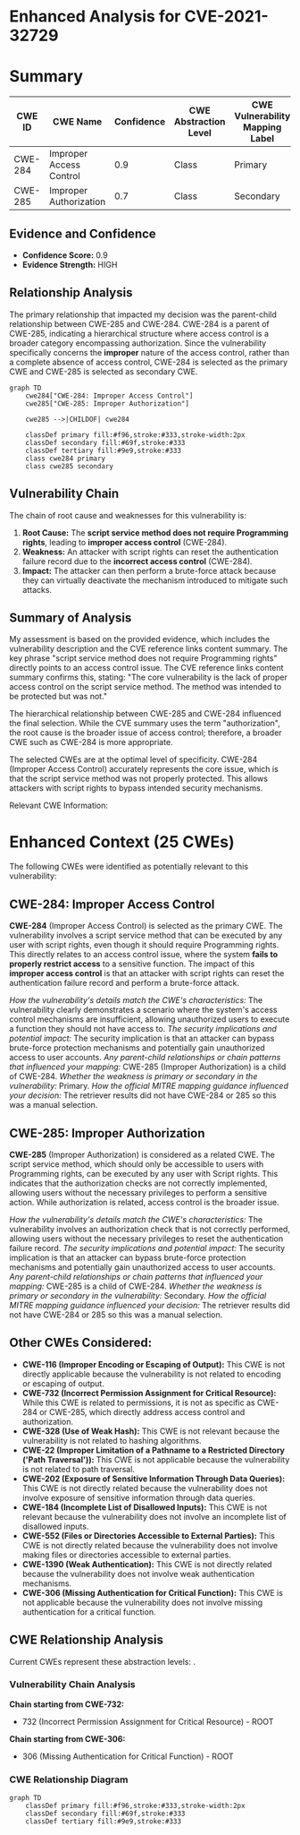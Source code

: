 # Enhanced Analysis for CVE-2021-32729

# Summary
| CWE ID | CWE Name | Confidence | CWE Abstraction Level | CWE Vulnerability Mapping Label | CWE-Vulnerability Mapping Notes |
|---|---|---|---|---|---|
| CWE-284 | Improper Access Control | 0.9 | Class | Primary | Allowed-with-Review |
| CWE-285 | Improper Authorization | 0.7 | Class | Secondary | Allowed-with-Review |

## Evidence and Confidence

*   **Confidence Score:** 0.9
*   **Evidence Strength:** HIGH

## Relationship Analysis
The primary relationship that impacted my decision was the parent-child relationship between CWE-285 and CWE-284. CWE-284 is a parent of CWE-285, indicating a hierarchical structure where access control is a broader category encompassing authorization. Since the vulnerability specifically concerns the **improper** nature of the access control, rather than a complete absence of access control, CWE-284 is selected as the primary CWE and CWE-285 is selected as secondary CWE.

```mermaid
graph TD
    cwe284["CWE-284: Improper Access Control"]
    cwe285["CWE-285: Improper Authorization"]
    
    cwe285 -->|CHILDOF| cwe284
    
    classDef primary fill:#f96,stroke:#333,stroke-width:2px
    classDef secondary fill:#69f,stroke:#333
    classDef tertiary fill:#9e9,stroke:#333
    class cwe284 primary
    class cwe285 secondary
```

## Vulnerability Chain
The chain of root cause and weaknesses for this vulnerability is:

1.  **Root Cause:** The **script service method does not require Programming rights**, leading to **improper access control** (CWE-284).
2.  **Weakness:** An attacker with script rights can reset the authentication failure record due to the **incorrect access control** (CWE-284).
3.  **Impact:** The attacker can then perform a brute-force attack because they can virtually deactivate the mechanism introduced to mitigate such attacks.

## Summary of Analysis
My assessment is based on the provided evidence, which includes the vulnerability description and the CVE reference links content summary. The key phrase "script service method does not require Programming rights" directly points to an access control issue. The CVE reference links content summary confirms this, stating: "The core vulnerability is the lack of proper access control on the script service method. The method was intended to be protected but was not."

The hierarchical relationship between CWE-285 and CWE-284 influenced the final selection. While the CVE summary uses the term "authorization", the root cause is the broader issue of access control; therefore, a broader CWE such as CWE-284 is more appropriate.

The selected CWEs are at the optimal level of specificity. CWE-284 (Improper Access Control) accurately represents the core issue, which is that the script service method was not properly protected. This allows attackers with script rights to bypass intended security mechanisms.

Relevant CWE Information:

# Enhanced Context (25 CWEs)
The following CWEs were identified as potentially relevant to this vulnerability:

## CWE-284: Improper Access Control
**CWE-284** (Improper Access Control) is selected as the primary CWE. The vulnerability involves a script service method that can be executed by any user with script rights, even though it should require Programming rights. This directly relates to an access control issue, where the system **fails to properly restrict access** to a sensitive function. The impact of this **improper access control** is that an attacker with script rights can reset the authentication failure record and perform a brute-force attack.

*How the vulnerability's details match the CWE's characteristics:* The vulnerability clearly demonstrates a scenario where the system's access control mechanisms are insufficient, allowing unauthorized users to execute a function they should not have access to.
*The security implications and potential impact:* The security implication is that an attacker can bypass brute-force protection mechanisms and potentially gain unauthorized access to user accounts.
*Any parent-child relationships or chain patterns that influenced your mapping:* CWE-285 (Improper Authorization) is a child of CWE-284.
*Whether the weakness is primary or secondary in the vulnerability:* Primary.
*How the official MITRE mapping guidance influenced your decision:* The retriever results did not have CWE-284 or 285 so this was a manual selection.

## CWE-285: Improper Authorization
**CWE-285** (Improper Authorization) is considered as a related CWE. The script service method, which should only be accessible to users with Programming rights, can be executed by any user with Script rights. This indicates that the authorization checks are not correctly implemented, allowing users without the necessary privileges to perform a sensitive action. While authorization is related, access control is the broader issue.

*How the vulnerability's details match the CWE's characteristics:* The vulnerability involves an authorization check that is not correctly performed, allowing users without the necessary privileges to reset the authentication failure record.
*The security implications and potential impact:* The security implication is that an attacker can bypass brute-force protection mechanisms and potentially gain unauthorized access to user accounts.
*Any parent-child relationships or chain patterns that influenced your mapping:* CWE-285 is a child of CWE-284.
*Whether the weakness is primary or secondary in the vulnerability:* Secondary.
*How the official MITRE mapping guidance influenced your decision:* The retriever results did not have CWE-284 or 285 so this was a manual selection.

## Other CWEs Considered:

*   **CWE-116 (Improper Encoding or Escaping of Output):** This CWE is not directly applicable because the vulnerability is not related to encoding or escaping of output.
*   **CWE-732 (Incorrect Permission Assignment for Critical Resource):** While this CWE is related to permissions, it is not as specific as CWE-284 or CWE-285, which directly address access control and authorization.
*   **CWE-328 (Use of Weak Hash):** This CWE is not relevant because the vulnerability is not related to hashing algorithms.
*   **CWE-22 (Improper Limitation of a Pathname to a Restricted Directory ('Path Traversal')):** This CWE is not applicable because the vulnerability is not related to path traversal.
*   **CWE-202 (Exposure of Sensitive Information Through Data Queries):** This CWE is not directly related because the vulnerability does not involve exposure of sensitive information through data queries.
*   **CWE-184 (Incomplete List of Disallowed Inputs):** This CWE is not relevant because the vulnerability does not involve an incomplete list of disallowed inputs.
*   **CWE-552 (Files or Directories Accessible to External Parties):** This CWE is not directly related because the vulnerability does not involve making files or directories accessible to external parties.
*   **CWE-1390 (Weak Authentication):** This CWE is not directly related because the vulnerability does not involve weak authentication mechanisms.
*   **CWE-306 (Missing Authentication for Critical Function):** This CWE is not applicable because the vulnerability does not involve missing authentication for a critical function.


## CWE Relationship Analysis

Current CWEs represent these abstraction levels: .


### Vulnerability Chain Analysis

**Chain starting from CWE-732:**
- 732 (Incorrect Permission Assignment for Critical Resource) - ROOT


**Chain starting from CWE-306:**
- 306 (Missing Authentication for Critical Function) - ROOT



### CWE Relationship Diagram

```mermaid
graph TD
    classDef primary fill:#f96,stroke:#333,stroke-width:2px
    classDef secondary fill:#69f,stroke:#333
    classDef tertiary fill:#9e9,stroke:#333
```